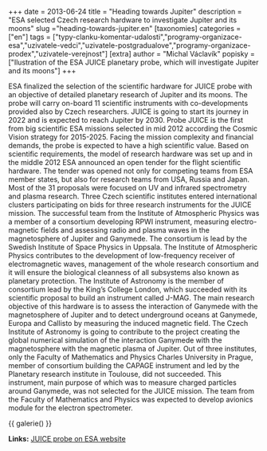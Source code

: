 +++
date = 2013-06-24
title = "Heading towards Jupiter"
description = "ESA selected Czech research hardware to investigate Jupiter and its moons"
slug ="heading-towards-jupiter.en"
[taxonomies]
categories = ["en"]
tags = ["typy-clanku-komentar-udalosti","programy-organizace-esa","uzivatele-vedci","uzivatele-postgradualove","programy-organizace-prodex","uzivatele-verejnost"]
[extra]
author = "Michal Václavík"
popisky = ["Ilustration of the ESA JUICE planetary probe, which will investigate Jupiter and its moons"]
+++

ESA finalized the selection of the scientific hardware for JUICE probe with an objective of detailed planetary research of Jupiter and its moons. The probe will carry on-board 11 scientific instruments with co-developments provided also by Czech researchers. JUICE is going to start its journey in 2022 and is expected to reach Jupiter by 2030. Probe JUICE is the first from big scientific ESA missions selected in mid 2012 according the Cosmic Vision strategy for 2015-2025. Facing the mission complexity and financial demands, the probe is expected to have a high scientific value. Based on scientific requirements, the model of research hardware was set up and in the middle 2012 ESA announced an open tender for the flight scientific hardware. The tender was opened not only for competing teams from ESA member states, but also for research teams from USA, Russia and Japan. Most of the 31 proposals were focused on UV and infrared spectrometry and plasma research. Three Czech scientific institutes entered international clusters participating on bids for three research instruments for the JUICE mission. The successful team from the Institute of Atmospheric Physics was a member of a consortium developing RPWI instrument, measuring electro-magnetic fields and assessing radio and plasma waves in the magnetosphere of Jupiter and Ganymede. The consortium is lead by the Swedish Institute of Space Physics in Uppsala. The Institute of Atmospheric Physics contributes to the development of low-frequency receiver of electromagnetic waves, management of the whole research consortium and it will ensure the biological cleanness of all subsystems also known as planetary protection. The Institute of Astronomy is the member of consortium lead by the King’s College London, which succeeded with its scientific proposal to build an instrument called J-MAG. The main research objective of this hardware is to assess the interaction of Ganymede with the magnetosphere of Jupiter and to detect underground oceans at Ganymede, Europa and Callisto by measuring the induced magnetic field. The Czech Institute of Astronomy is going to contribute to the project creating the global numerical simulation of the interaction Ganymede with the magnetosphere with the magnetic plasma of Jupiter. Out of three institutes, only the Faculty of Mathematics and Physics Charles University in Prague, member of consortium building the CAPAGE instrument and led by the Planetary research institute in Toulouse, did not succeeded. This instrument, main purpose of which was to measure charged particles around Ganymede, was not selected for the JUICE mission. The team from the Faculty of Mathematics and Physics was expected to develop avionics module for the electron spectrometer.

{{ galerie() }}

**Links:**
[JUICE probe on ESA website]

[JUICE probe on ESA website]: http://sci.esa.int/juice/
